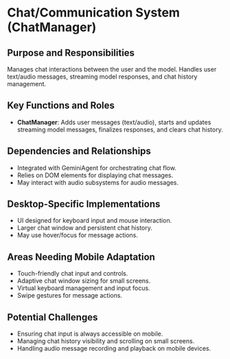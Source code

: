 # Chat/Communication System (ChatManager)

## Purpose and Responsibilities
Manages chat interactions between the user and the model. Handles user text/audio messages, streaming model responses, and chat history management.

## Key Functions and Roles
- **ChatManager**: Adds user messages (text/audio), starts and updates streaming model messages, finalizes responses, and clears chat history.

## Dependencies and Relationships
- Integrated with GeminiAgent for orchestrating chat flow.
- Relies on DOM elements for displaying chat messages.
- May interact with audio subsystems for audio messages.

## Desktop-Specific Implementations
- UI designed for keyboard input and mouse interaction.
- Larger chat window and persistent chat history.
- May use hover/focus for message actions.

## Areas Needing Mobile Adaptation
- Touch-friendly chat input and controls.
- Adaptive chat window sizing for small screens.
- Virtual keyboard management and input focus.
- Swipe gestures for message actions.

## Potential Challenges
- Ensuring chat input is always accessible on mobile.
- Managing chat history visibility and scrolling on small screens.
- Handling audio message recording and playback on mobile devices.
